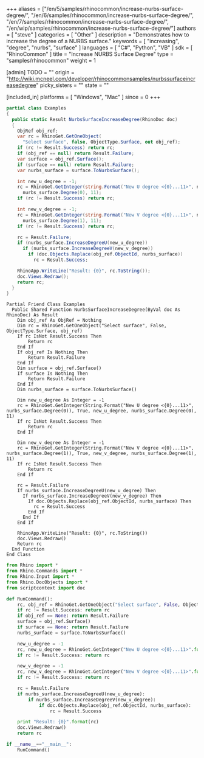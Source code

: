+++
aliases = ["/en/5/samples/rhinocommon/increase-nurbs-surface-degree/", "/en/6/samples/rhinocommon/increase-nurbs-surface-degree/", "/en/7/samples/rhinocommon/increase-nurbs-surface-degree/", "/en/wip/samples/rhinocommon/increase-nurbs-surface-degree/"]
authors = [ "steve" ]
categories = [ "Other" ]
description = "Demonstrates how to increase the degree of a NURBS surface."
keywords = [ "increasing", "degree", "nurbs", "surface" ]
languages = [ "C#", "Python", "VB" ]
sdk = [ "RhinoCommon" ]
title = "Increase NURBS Surface Degree"
type = "samples/rhinocommon"
weight = 1

[admin]
TODO = ""
origin = "http://wiki.mcneel.com/developer/rhinocommonsamples/nurbssurfaceincreasedegree"
picky_sisters = ""
state = ""

[included_in]
platforms = [ "Windows", "Mac" ]
since = 0
+++

<div class="codetab-content" id="cs">

```cs
partial class Examples
{
  public static Result NurbsSurfaceIncreaseDegree(RhinoDoc doc)
  {
    ObjRef obj_ref;
    var rc = RhinoGet.GetOneObject(
      "Select surface", false, ObjectType.Surface, out obj_ref);
    if (rc != Result.Success) return rc;
    if (obj_ref == null) return Result.Failure;
    var surface = obj_ref.Surface();
    if (surface == null) return Result.Failure;
    var nurbs_surface = surface.ToNurbsSurface();

    int new_u_degree = -1;
    rc = RhinoGet.GetInteger(string.Format("New U degree <{0}...11>", nurbs_surface.Degree(0)), true, ref new_u_degree,
      nurbs_surface.Degree(0), 11);
    if (rc != Result.Success) return rc;

    int new_v_degree = -1;
    rc = RhinoGet.GetInteger(string.Format("New V degree <{0}...11>", nurbs_surface.Degree(1)), true, ref new_v_degree,
      nurbs_surface.Degree(1), 11);
    if (rc != Result.Success) return rc;

    rc = Result.Failure;
    if (nurbs_surface.IncreaseDegreeU(new_u_degree))
      if (nurbs_surface.IncreaseDegreeV(new_v_degree))
        if (doc.Objects.Replace(obj_ref.ObjectId, nurbs_surface))
          rc = Result.Success;

    RhinoApp.WriteLine("Result: {0}", rc.ToString());
    doc.Views.Redraw();
    return rc;
  }
}
```

</div>


<div class="codetab-content" id="vb">

```vbnet
Partial Friend Class Examples
  Public Shared Function NurbsSurfaceIncreaseDegree(ByVal doc As RhinoDoc) As Result
	Dim obj_ref As ObjRef = Nothing
	Dim rc = RhinoGet.GetOneObject("Select surface", False, ObjectType.Surface, obj_ref)
	If rc IsNot Result.Success Then
		Return rc
	End If
	If obj_ref Is Nothing Then
		Return Result.Failure
	End If
	Dim surface = obj_ref.Surface()
	If surface Is Nothing Then
		Return Result.Failure
	End If
	Dim nurbs_surface = surface.ToNurbsSurface()

	Dim new_u_degree As Integer = -1
	rc = RhinoGet.GetInteger(String.Format("New U degree <{0}...11>", nurbs_surface.Degree(0)), True, new_u_degree, nurbs_surface.Degree(0), 11)
	If rc IsNot Result.Success Then
		Return rc
	End If

	Dim new_v_degree As Integer = -1
	rc = RhinoGet.GetInteger(String.Format("New V degree <{0}...11>", nurbs_surface.Degree(1)), True, new_v_degree, nurbs_surface.Degree(1), 11)
	If rc IsNot Result.Success Then
		Return rc
	End If

	rc = Result.Failure
	If nurbs_surface.IncreaseDegreeU(new_u_degree) Then
	  If nurbs_surface.IncreaseDegreeV(new_v_degree) Then
		If doc.Objects.Replace(obj_ref.ObjectId, nurbs_surface) Then
		  rc = Result.Success
		End If
	  End If
	End If

	RhinoApp.WriteLine("Result: {0}", rc.ToString())
	doc.Views.Redraw()
	Return rc
  End Function
End Class
```

</div>


<div class="codetab-content" id="py">

```python
from Rhino import *
from Rhino.Commands import *
from Rhino.Input import *
from Rhino.DocObjects import *
from scriptcontext import doc

def RunCommand():
    rc, obj_ref = RhinoGet.GetOneObject("Select surface", False, ObjectType.Surface)
    if rc != Result.Success: return rc
    if obj_ref == None: return Result.Failure
    surface = obj_ref.Surface()
    if surface == None: return Result.Failure
    nurbs_surface = surface.ToNurbsSurface()

    new_u_degree = -1
    rc, new_u_degree = RhinoGet.GetInteger("New U degree <{0}...11>".format(nurbs_surface.Degree(0)), True, new_u_degree, nurbs_surface.Degree(0), 11)
    if rc != Result.Success: return rc

    new_v_degree = -1
    rc, new_v_degree = RhinoGet.GetInteger("New V degree <{0}...11>".format(nurbs_surface.Degree(1)), True, new_v_degree, nurbs_surface.Degree(1), 11)
    if rc != Result.Success: return rc

    rc = Result.Failure
    if nurbs_surface.IncreaseDegreeU(new_u_degree):
        if nurbs_surface.IncreaseDegreeV(new_v_degree):
            if doc.Objects.Replace(obj_ref.ObjectId, nurbs_surface):
                rc = Result.Success

    print "Result: {0}".format(rc)
    doc.Views.Redraw()
    return rc

if __name__=="__main__":
    RunCommand()
```

</div>
